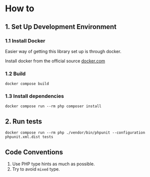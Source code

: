 # How to

## 1. Set Up Development Environment

### 1.1 Install Docker

Easier way of getting this library set up is through docker.

Install docker from the official source [docker.com](https://docs.docker.com/get-docker/)

### 1.2 Build

```
docker compose build
```

### 1.3 Install dependencies

```
docker compose run --rm php composer install
```

## 2. Run tests 

```
docker compose run --rm php ./vendor/bin/phpunit --configuration phpunit.xml.dist tests
```

## Code Conventions

1. Use PHP type hints as much as possible.
2. Try to avoid `mixed` type.
